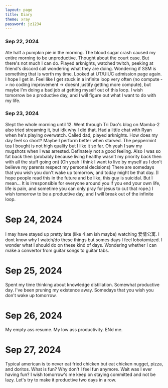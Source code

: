 ```yaml
---
layout: page
title: Diary
theme: xray
password: jz1234
---
```


### Sep 22, 2024

Ate half a pumpkin pie in the morning. The blood sugar crash caused my entire morning to be unproductive.
Thought about the court case. But there's not much I can do.
Played arknights, watched twitch, peeking at friend's discord call wondering what they are doing.
Wondering if SSM is something that is worth my time. Looked at UT/UIUC admission page again. I hope I get in.
Feel like I get stuck in a infinite loop very often (no compute -> no coding improvement -> doesnt justify getting more compute), but maybe I'm doing a bad job at getting myself out of this loop.
I wish tomorrow be a productive day, and I will figure out what I want to do with my life.

### Sep 23, 2024

Slept the whole morning until 12. 
Went through Tri Dao's blog on Mamba-2 also tried streaming it, but idk why I did that.
Had a little chat with Ryan when he's playing overwatch.
Called dad, played arknights. How does my day feel so short?
Maybe I perform better when starved.
The peppermint tea I bought is not high quality but I like it so far.
Oh yeah I saw my mugshots when I was arrested. Definately not a good feeling. Also I was so fat back then (probably because living healthy wasn't my priority back then with all the stuff going on) (Oh yeah I think I want to live by myself as I don't believe my parents respect my personal decisions)
There are somedays that you wish you don't wake up tomorrow, and today might be that day. (I hope people read this in the future and be like, this guy is suicidal. But I mean... It is irresponsible for everyone around you if you end your own life, life is pain, and sometime you can only pray for jesus to cut that rope.)
I wish tomorrow to be a productive day, and I will break out of the infinite loop.

# Sep 24, 2024

I may have stayed up pretty late (like 4 am ish maybe) watching 爱情公寓.
I dont know why I watch/do these things but somes days I feel lobotomized.
I wonder what I should do on these kind of days.
Wondering whether I can make a convertor from guitar songs to guitar tabs.

# Sep 25, 2024

Spent my time thinking about knowledge distillation.
Somewhat productive day.
I've been pruning my existence away.
Somedays that you wish you don't wake up tomorrow.

# Sep 26, 2024

My empty ass resume. My low ass productivity. ENd me.

# Sep 27, 2024

Typical american is to never eat fried chicken but eat chicken nugget, pizza, and doritos. 
What is fun? Why don't I feel fun anymore. Wait was I ever having fun?
I wish tomorrow's me keep on staying committed and not be lazy. Let's try to make it productive two days in a row.


<br>
<br>
<br>